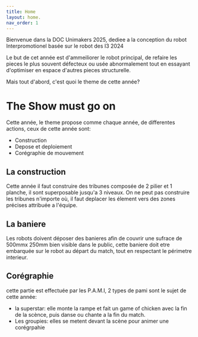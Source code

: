 ```yaml
---
title: Home
layout: home.
nav_order: 1
---
```


Bienvenue dans la DOC Unimakers 2025, dediee a la conception du robot Interpromotionel basée sur le robot des I3 2024

Le but de cet année est d'ammeiliorer le robot principal, de refaire les pieces le plus souvent défecteux ou usée abnormalement tout en essayant d'optimiser en espace d'autres pieces structurelle. 

Mais tout d'abord, c'est quoi le theme de cette année?

# The Show must go on

Cette année, le theme propose comme chaque année, de differentes actions, ceux de cette année sont:
* Construction
* Depose et deploiement
* Corégraphie de mouvement

## La construction

Cette année il faut construire des tribunes composée de 2 pilier et 1 planche, il sont superposable jusqu'a 3 niveaux. On ne peut pas construire les tribunes n'importe où,
il faut deplacer les élement vers des zones précises attribuée a l'équipe.

## La baniere

Les robots doivent déposer des banieres afin de couvrir une sufrace de 500mmx 250mm bien visible dans le public, cette baniere doit etre embarquée sur le robot au départ du match, tout en respectant le périmetre 
interieur.

## Corégraphie
cette partie est effectuée par les P.A.M.I, 2 types de pami sont le sujet de cette année:
* la superstar: elle monte la rampe et fait un game of chicken avec la fin de la scènce, puis danse ou chante a la fin du match.
* Les groupies: elles se metent devant la scène pour animer une corégrpahie


